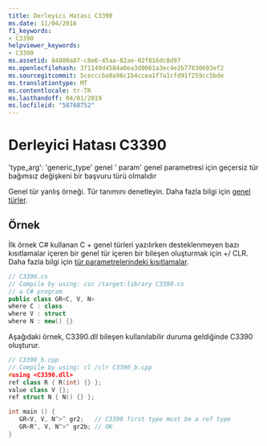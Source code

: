 ```yaml
---
title: Derleyici Hatası C3390
ms.date: 11/04/2016
f1_keywords:
- C3390
helpviewer_keywords:
- C3390
ms.assetid: 84800a87-c8e6-45aa-82ae-02f816dc8d97
ms.openlocfilehash: 3f1149d4584a0ea3d0061a3ec4e2b77830603ef2
ms.sourcegitcommit: 5cecccba0a96c1b4ccea1f7a1cfd91f259cc5bde
ms.translationtype: MT
ms.contentlocale: tr-TR
ms.lasthandoff: 04/01/2019
ms.locfileid: "58768752"
---
```

# <a name="compiler-error-c3390"></a>Derleyici Hatası C3390

'type_arg': 'generic_type' genel ' param' genel parametresi için geçersiz tür bağımsız değişkeni bir başvuru türü olmalıdır

Genel tür yanlış örneği.  Tür tanımını denetleyin.  Daha fazla bilgi için [genel türler](../../extensions/generics-cpp-component-extensions.md).

## <a name="example"></a>Örnek

İlk örnek C# kullanan C + genel türleri yazılırken desteklenmeyen bazı kısıtlamalar içeren bir genel tür içeren bir bileşen oluşturmak için +/ CLR. Daha fazla bilgi için [tür parametrelerindeki kısıtlamalar](/dotnet/csharp/programming-guide/generics/constraints-on-type-parameters).

```cs
// C3390.cs
// Compile by using: csc /target:library C3390.cs
// a C# program
public class GR<C, V, N>
where C : class
where V : struct
where N : new() {}
```

Aşağıdaki örnek, C3390.dll bileşen kullanılabilir duruma geldiğinde C3390 oluşturur.

```cpp
// C3390_b.cpp
// Compile by using: cl /clr C3390_b.cpp
#using <C3390.dll>
ref class R { R(int) {} };
value class V {};
ref struct N { N() {} };

int main () {
   GR<V, V, N^>^ gr2;   // C3390 first type must be a ref type
   GR<R^, V, N^>^ gr2b; // OK
}
```